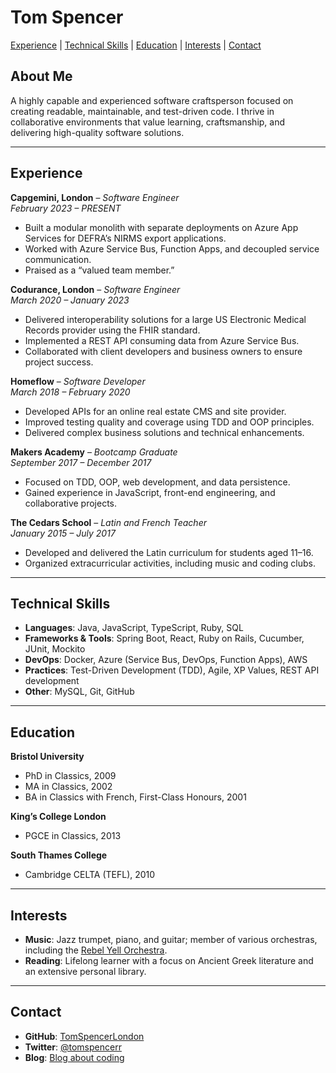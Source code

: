 # Tom Spencer

[Experience](#experience) | [Technical Skills](#technical-skills) | [Education](#education) | [Interests](#interests) | [Contact](#contact)

## About Me

A highly capable and experienced software craftsperson focused on creating readable, maintainable, and test-driven code. I thrive in collaborative environments that value learning, craftsmanship, and delivering high-quality software solutions.

---

## Experience

**Capgemini, London** – *Software Engineer*  
_February 2023 – PRESENT_  
- Built a modular monolith with separate deployments on Azure App Services for DEFRA’s NIRMS export applications.  
- Worked with Azure Service Bus, Function Apps, and decoupled service communication.  
- Praised as a “valued team member.”

**Codurance, London** – *Software Engineer*  
_March 2020 – January 2023_  
- Delivered interoperability solutions for a large US Electronic Medical Records provider using the FHIR standard.  
- Implemented a REST API consuming data from Azure Service Bus.  
- Collaborated with client developers and business owners to ensure project success.

**Homeflow** – *Software Developer*  
_March 2018 – February 2020_  
- Developed APIs for an online real estate CMS and site provider.  
- Improved testing quality and coverage using TDD and OOP principles.  
- Delivered complex business solutions and technical enhancements.

**Makers Academy** – *Bootcamp Graduate*  
_September 2017 – December 2017_  
- Focused on TDD, OOP, web development, and data persistence.  
- Gained experience in JavaScript, front-end engineering, and collaborative projects.

**The Cedars School** – *Latin and French Teacher*  
_January 2015 – July 2017_  
- Developed and delivered the Latin curriculum for students aged 11–16.  
- Organized extracurricular activities, including music and coding clubs.

---

## Technical Skills

- **Languages**: Java, JavaScript, TypeScript, Ruby, SQL  
- **Frameworks & Tools**: Spring Boot, React, Ruby on Rails, Cucumber, JUnit, Mockito  
- **DevOps**: Docker, Azure (Service Bus, DevOps, Function Apps), AWS  
- **Practices**: Test-Driven Development (TDD), Agile, XP Values, REST API development  
- **Other**: MySQL, Git, GitHub

---

## Education

**Bristol University**  
- PhD in Classics, 2009  
- MA in Classics, 2002  
- BA in Classics with French, First-Class Honours, 2001  

**King’s College London**  
- PGCE in Classics, 2013  

**South Thames College**  
- Cambridge CELTA (TEFL), 2010  

---

## Interests

- **Music**: Jazz trumpet, piano, and guitar; member of various orchestras, including the [Rebel Yell Orchestra](https://www.youtube.com/watch?v=oY3XAV5X0cs).  
- **Reading**: Lifelong learner with a focus on Ancient Greek literature and an extensive personal library.

---

## Contact

- **GitHub**: [TomSpencerLondon](https://github.com/TomSpencerLondon)  
- **Twitter**: [@tomspencerr](https://twitter.com/TomSpencerr/media)  
- **Blog**: [Blog about coding](https://tomspencerlondon.com/)
